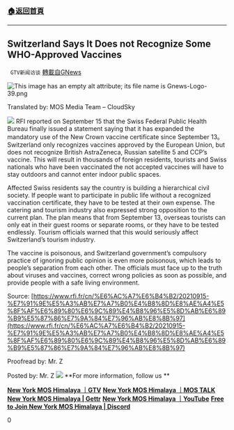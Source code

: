 ###  [:house:返回首頁](https://github.com/ourhimalayas/txt)
---


## Switzerland Says It Does not Recognize Some WHO-Approved Vaccines
` GTV新闻访谈` [轉載自GNews](https://gnews.org/1536750/)

![This image has an empty alt attribute; its file name is Gnews-Logo-39.png](https://assets.gnews.org/wp-content/uploads/2021/08/Gnews-Logo-39.png)

Translated by: MOS Media Team – CloudSky


![](https://assets.gnews.org/wp-content/uploads/2021/09/image-188.png)
RFI reported on September 15 that the Swiss Federal Public Health Bureau finally issued a statement saying that it has expanded the mandatory use of the New Crown vaccine certificate since September 13。Switzerland only recognizes vaccines approved by the European Union, but does not recognize British AstraZeneca, Russian satellite 5 and CCP’s vaccine. This will result in thousands of foreign residents, tourists and Swiss nationals who have been vaccinated the not accepted vaccines will have to stay outdoors and cannot enter indoor public spaces.

Affected Swiss residents say the country is building a hierarchical civil society. If people want to participate in public life without a recognized vaccination certificate, they have to be tested at their own expense. The catering and tourism industry also expressed strong opposition to the current plan. The plan means that from September 13, overseas tourists can only eat in their guest rooms or separate rooms, or they have to be tested endlessly. Tourism officials warned that this would seriously affect Switzerland’s tourism industry.

The vaccine is poisonous, and Switzerland government’s compulsory practice of ignoring public opinion is even more poisonous, which leads to people’s separation from each other. The officials must face up to the truth about viruses and vaccines, correct wrong policies as soon as possible, and provide people with a safe living environment.

Source: [https://www.rfi.fr/cn/%E6%AC%A7%E6%B4%B2/20210915-%E7%91%9E%E5%A3%AB%E7%A7%B0%E4%B8%8D%E8%AE%A4%E5%8F%AF%E6%89%80%E6%9C%89%E4%B8%96%E5%8D%AB%E6%89%B9%E5%87%86%E7%9A%84%E7%96%AB%E8%8B%97](https://www.rfi.fr/cn/%E6%AC%A7%E6%B4%B2/20210915-%E7%91%9E%E5%A3%AB%E7%A7%B0%E4%B8%8D%E8%AE%A4%E5%8F%AF%E6%89%80%E6%9C%89%E4%B8%96%E5%8D%AB%E6%89%B9%E5%87%86%E7%9A%84%E7%96%AB%E8%8B%97)



Proofread by: Mr. Z

Posted by: Mr. Z
![](https://assets.gnews.org/wp-content/uploads/2021/09/image-149.png)
**For more information, follow us **

[**New York MOS Himalaya ｜GTV**](https://gtv.org/user/5ffbdcd7f579a75e0bd123e6)
[**New York MOS Himalaya ｜MOS TALK**](https://gtv.org/user/5e9dcdd50dbf207957d89bcd)
[**New York MOS Himalaya | Gettr**](https://www.gettr.com/user/himalaya_mos)
[**New York MOS Himalaya ｜YouTube**](https://www.youtube.com/channel/UCSLHrqs6Pil7V-_jOuZVVgg)
[**Free to Join New York MOS Himalaya | Discord**](https://discord.gg/ChqXAHd)



0
